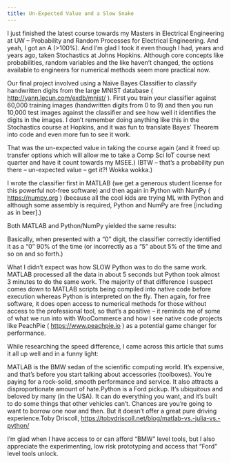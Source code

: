 ```yaml
---
title: Un-Expected Value and a Slow Snake
---
```


I just finished the latest course towards my Masters in Electrical Engineering at UW &#8211; Probability and Random Processes for Electrical Engineering. And yeah, I got an A (&gt;100%). And I&#8217;m glad I took it even though I had, years and years ago, taken Stochastics at Johns Hopkins. Although core concepts like probabilities, random variables and the like haven&#8217;t changed, the options available to engineers for numerical methods seem more practical now.



Our final project involved using a Naïve Bayes Classifier to classify handwritten digits from the large MNIST database ( http://yann.lecun.com/exdb/mnist/ ). First you train your classifier against 60,000 training images (handwritten digits from 0 to 9) and then you run 10,000 test images against the classifier and see how well it identifies the digits in the images. I don&#8217;t remember doing anything like this in the Stochastics course at Hopkins, and it was fun to translate Bayes&#8217; Theorem into code and even more fun to see it work.



That was the un-expected value in taking the course again (and it freed up transfer options which will allow me to take a Comp Sci IoT course next quarter and have it count towards my MSEE.) (BTW &#8211; that&#8217;s a probability pun there &#8211; un-expected value &#8211; get it?! Wokka wokka.)



I wrote the classifier first in MATLAB (we get a generous student license for this powerful not-free software) and then again in Python with NumPy ( https://numpy.org ) (because all the cool kids are trying ML with Python and although some assembly is required, Python and NumPy are free [including as in beer].)



Both MATLAB and Python/NumPy yielded the same results:







Basically, when presented with a &#8220;0&#8221; digit, the classifier correctly identified it as a &#8220;0&#8221; 90% of the time (or incorrectly as a &#8220;5&#8221; about 5% of the time and so on and so forth.)



What I didn&#8217;t expect was how SLOW Python was to do the same work. MATLAB processed all the data in about 5 seconds but Python took almost 3 minutes to do the same work. The majority of that difference I suspect comes down to MATLAB scripts being compiled into native code before execution whereas Python is interpreted on the fly. Then again, for free software, it does open access to numerical methods for those without access to the professional tool, so that&#8217;s a positive &#8211; it reminds me of some of what we run into with WooCommerce and how I see native code projects like PeachPie ( https://www.peachpie.io ) as a potential game changer for performance.



While researching the speed difference, I came across this article that sums it all up well and in a funny light:



MATLAB is the BMW sedan of the scientific computing world. It’s expensive, and that’s before you start talking about accessories (toolboxes). You’re paying for a rock-solid, smooth performance and service. It also attracts a disproportionate amount of hate.Python is a Ford pickup. It’s ubiquitous and beloved by many (in the USA). It can do everything you want, and it’s built to do some things that other vehicles can’t. Chances are you’re going to want to borrow one now and then. But it doesn’t offer a great pure driving experience.Toby Driscoll, https://tobydriscoll.net/blog/matlab-vs.-julia-vs.-python/ 



I&#8217;m glad when I have access to or can afford &#8220;BMW&#8221; level tools, but I also appreciate the experimenting, low risk prototyping and access that &#8220;Ford&#8221; level tools unlock.
